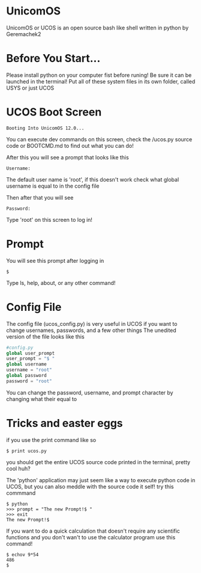 # UnicomOS
UnicomOS or UCOS is an open source bash like shell written in python by Geremachek2

# Before You Start...
Please install python on your computer fist before runing! Be sure it can be launched in the terminal!
Put all of these system files in its own folder, called USYS or just UCOS

# UCOS Boot Screen
```
Booting Into UnicomOS 12.0...
```
You can execute dev commands on this screen, check the /ucos.py source code or BOOTCMD.md to find out what you can do!

After this you will see a prompt that looks like this
```
Username: 
```
The default user name is 'root', if this doesn't work check what global username is equal to in the config file

Then after that you will see

```
Password: 
```
Type 'root' on this screen to log in!
# Prompt
You will see this prompt after logging in
```
$ 
```
Type ls, help, about, or any other command!
# Config File
The config file (ucos_config.py) is very useful in UCOS if you want to change usernames, passwords, and a few other things
The unedited version of the file looks like this
```python
#config.py
global user_prompt
user_prompt = "$ "
global username
username = "root"
global password
password = "root"
```
You can change the password, username, and prompt character by changing what their equal to
# Tricks and easter eggs
if you use the print command like so
```
$ print ucos.py
```
you should get the entire UCOS source code printed in the terminal, pretty cool huh?

The 'python' application may just seem like a way to execute python code in UCOS, but you can also meddle with the source code it self!
try this commmand
```
$ python
>>> prompt = "The new Prompt!$ "
>>> exit
The new Prompt!$ 
```
If you want to do a quick calculation that doesn't require any scientific functions and you don't wan't to use the calculator program
use this command!
```
$ echov 9*54
486
$ 
```

